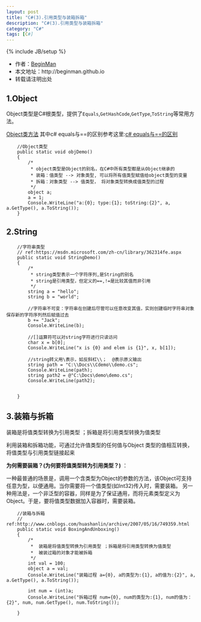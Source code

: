 ```yaml
---
layout: post
title: "C#(3).引用类型与装箱拆箱"
description: "C#(3).引用类型与装箱拆箱"
category: "C#"
tags: [C#]
---
```

{% include JB/setup %}
<ul>
    <li>作者：<a href="http://weibo.com/beginman" target="blank">BeginMan</a></li>
    <li>本文地址：http://beginman.github.io</li>
    <li>转载请注明出处</li>
</ul>
<h2>1.Object</h2>

<p>Object类型是C#根类型，提供了<code>Equals</code>,<code>GetHashCode</code>,<code>GetType</code>,<code>ToString</code>等常用方法。</p>

<p><a href="https://msdn.microsoft.com/zh-cn/library/System.Object_methods(v=vs.110).aspx">Object类方法</a>
其中c# equals与==的区别参考这里:<a href="http://www.cnblogs.com/jiahaipeng/archive/2008/04/11/1146316.html">c# equals与==的区别</a></p>

<pre><code>    //Object类型
    public static void objDemo()
    {
        /*
         * object类型是Object的别名，在C#中所有类型都是从Object继承的
         * 装箱：值类型 --&gt; 对象类型, 可以将所有值类型赋值给object类型的变量
         * 拆箱：对象类型 --&gt; 值类型， 将对象类型转换成值类型的过程
         */
        object a;
        a = 1;
        Console.WriteLine("a:{0}; type:{1}; toString:{2}", a, a.GetType(), a.ToString());
    }
</code></pre>

<h2>2.String</h2>

<pre><code>    //字符串类型
    // ref:https://msdn.microsoft.com/zh-cn/library/362314fe.aspx
    public static void StringDemo()
    { 
        /*
         * string类型表示一个字符序列,是String的别名
         * string是引用类型，但定义的==,!=是比较其值而非引用
         */
        string a = "hello";
        string b = "world";

        //字符串不可变：字符串在创建后尽管可以任意改变其值，实则创建临时字符串对象保存新的字符序列然后赋值过去
        b += "Jack";
        Console.WriteLine(b);

        //[]运算符可以对string字符进行只读访问
        char x = b[0];
        Console.WriteLine("x is {0} and elem is {1}", x, b[1]);

        //string转义用\表示，如反斜杠\\；  @表示原义输出
        string path = "C:\\Docs\\Cdemo\\demo.cs";
        Console.WriteLine(path);
        string path2 = @"C:\Docs\demo\demo.cs";
        Console.WriteLine(path2);


    }
</code></pre>

<h2>3.装箱与拆箱</h2>

<p>装箱是将值类型转换为引用类型 ；拆箱是将引用类型转换为值类型</p>

<p>利用装箱和拆箱功能，可通过允许值类型的任何值与Object 类型的值相互转换，将值类型与引用类型链接起来</p>

<p><strong>为何需要装箱？(为何要将值类型转为引用类型？)</strong> ：</p>

<p>一种最普通的场景是，调用一个含类型为Object的参数的方法，该Object可支持任意为型，以便通用。当你需要将一个值类型(如Int32)传入时，需要装箱。 
另一种用法是，一个非泛型的容器，同样是为了保证通用，而将元素类型定义为Object。于是，要将值类型数据加入容器时，需要装箱。</p>

<pre><code>    //装箱与拆箱
    // ref:http://www.cnblogs.com/huashanlin/archive/2007/05/16/749359.html
    public static void BoxingAndUnboxing()
    {
        /*
         *  装箱是将值类型转换为引用类型 ；拆箱是将引用类型转换为值类型 
         *  被装过箱的对象才能被拆箱
         */
        int val = 100;
        object a = val;
        Console.WriteLine("装箱过程 a={0}, a的类型为:{1}, a的值为:{2}", a, a.GetType(), a.ToString());

        int num = (int)a;
        Console.WriteLine("拆箱过程 num={0}, num的类型为:{1}, num的值为：{2}", num, num.GetType(), num.ToString());

    }
</code></pre>
